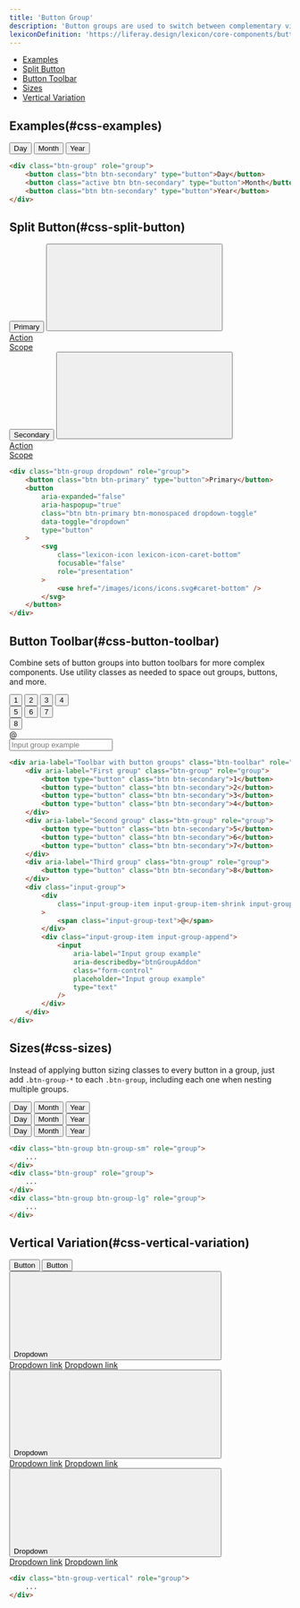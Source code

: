 ```yaml
---
title: 'Button Group'
description: 'Button groups are used to switch between complementary views for example, but they must never be used for complementary actions, "Change and Cancel" actions, or "Save and Cancel" actions. In those cases, single buttons are the correct solution.'
lexiconDefinition: 'https://liferay.design/lexicon/core-components/buttons/'
---
```


<div class="nav-toc-absolute">
<div class="nav-toc">

-   [Examples](#css-examples)
-   [Split Button](#css-split-button)
-   [Button Toolbar](#css-button-toolbar)
-   [Sizes](#css-sizes)
-   [Vertical Variation](#css-vertical-variation)

</div>
</div>

## Examples(#css-examples)

<div class="sheet-example">
	<div class="btn-group" role="group">
		<button class="btn btn-secondary" type="button">Day</button>
		<button class="active btn btn-secondary" type="button">Month</button>
		<button class="btn btn-secondary" type="button">Year</button>
	</div>
</div>

```html
<div class="btn-group" role="group">
	<button class="btn btn-secondary" type="button">Day</button>
	<button class="active btn btn-secondary" type="button">Month</button>
	<button class="btn btn-secondary" type="button">Year</button>
</div>
```

## Split Button(#css-split-button)

<div class="sheet-example">
	<div class="btn-group" role="group">
		<button class="btn btn-primary" type="button">Primary</button>
		<button aria-expanded="false" aria-haspopup="true" class="btn btn-primary btn-monospaced dropdown-toggle" data-toggle="dropdown" type="button">
			<svg class="lexicon-icon lexicon-icon-caret-bottom" focusable="false" role="presentation">
				<use href="/images/icons/icons.svg#caret-bottom" />
			</svg>
		</button>
		<div class="dropdown-menu dropdown-menu-right">
			<a class="dropdown-item" href="#1">Action</a>
			<div class="dropdown-divider"></div>
			<a class="dropdown-item" href="#1">Scope</a>
		</div>
	</div>
	<div class="btn-group" role="group">
		<button class="btn btn-secondary" type="button">Secondary</button>
		<button aria-expanded="false" aria-haspopup="true" class="btn btn-secondary btn-monospaced dropdown-toggle" data-toggle="dropdown" type="button">
			<svg class="lexicon-icon lexicon-icon-caret-bottom" focusable="false" role="presentation">
				<use href="/images/icons/icons.svg#caret-bottom" />
			</svg>
		</button>
		<div class="dropdown-menu dropdown-menu-right">
			<a class="dropdown-item" href="#1">Action</a>
			<div class="dropdown-divider"></div>
			<a class="dropdown-item" href="#1">Scope</a>
		</div>
	</div>
</div>

```html
<div class="btn-group dropdown" role="group">
	<button class="btn btn-primary" type="button">Primary</button>
	<button
		aria-expanded="false"
		aria-haspopup="true"
		class="btn btn-primary btn-monospaced dropdown-toggle"
		data-toggle="dropdown"
		type="button"
	>
		<svg
			class="lexicon-icon lexicon-icon-caret-bottom"
			focusable="false"
			role="presentation"
		>
			<use href="/images/icons/icons.svg#caret-bottom" />
		</svg>
	</button>
</div>
```

## Button Toolbar(#css-button-toolbar)

Combine sets of button groups into button toolbars for more complex components. Use utility classes as needed to space out groups, buttons, and more.

<div class="sheet-example">
	<div aria-label="Toolbar with button groups" class="btn-toolbar" role="toolbar">
		<div aria-label="First group" class="btn-group" role="group">
			<button type="button" class="btn btn-secondary">1</button>
			<button type="button" class="btn btn-secondary">2</button>
			<button type="button" class="btn btn-secondary">3</button>
			<button type="button" class="btn btn-secondary">4</button>
		</div>
		<div aria-label="Second group" class="btn-group" role="group">
			<button type="button" class="btn btn-secondary">5</button>
			<button type="button" class="btn btn-secondary">6</button>
			<button type="button" class="btn btn-secondary">7</button>
		</div>
		<div aria-label="Third group" class="btn-group" role="group">
			<button type="button" class="btn btn-secondary">8</button>
		</div>
		<div class="input-group">
			<div class="input-group-item input-group-item-shrink input-group-prepend">
				<span class="input-group-text">@</span>
			</div>
			<div class="input-group-item input-group-append">
				<input aria-label="Input group example" aria-describedby="btnGroupAddon" class="form-control" placeholder="Input group example" type="text"/>
			</div>
		</div>
	</div>
</div>

```html
<div aria-label="Toolbar with button groups" class="btn-toolbar" role="toolbar">
	<div aria-label="First group" class="btn-group" role="group">
		<button type="button" class="btn btn-secondary">1</button>
		<button type="button" class="btn btn-secondary">2</button>
		<button type="button" class="btn btn-secondary">3</button>
		<button type="button" class="btn btn-secondary">4</button>
	</div>
	<div aria-label="Second group" class="btn-group" role="group">
		<button type="button" class="btn btn-secondary">5</button>
		<button type="button" class="btn btn-secondary">6</button>
		<button type="button" class="btn btn-secondary">7</button>
	</div>
	<div aria-label="Third group" class="btn-group" role="group">
		<button type="button" class="btn btn-secondary">8</button>
	</div>
	<div class="input-group">
		<div
			class="input-group-item input-group-item-shrink input-group-prepend"
		>
			<span class="input-group-text">@</span>
		</div>
		<div class="input-group-item input-group-append">
			<input
				aria-label="Input group example"
				aria-describedby="btnGroupAddon"
				class="form-control"
				placeholder="Input group example"
				type="text"
			/>
		</div>
	</div>
</div>
```

## Sizes(#css-sizes)

Instead of applying button sizing classes to every button in a group, just add `.btn-group-*` to each `.btn-group`, including each one when nesting multiple groups.

<div class="sheet-example">
	<div class="btn-group btn-group-sm" role="group">
		<button class="btn btn-secondary" type="button">Day</button>
		<button class="active btn btn-secondary" type="button">Month</button>
		<button class="btn btn-secondary" type="button">Year</button>
	</div>
	<div class="btn-group" role="group">
		<button class="btn btn-secondary" type="button">Day</button>
		<button class="active btn btn-secondary" type="button">Month</button>
		<button class="btn btn-secondary" type="button">Year</button>
	</div>
	<div class="btn-group btn-group-lg" role="group">
		<button class="btn btn-secondary" type="button">Day</button>
		<button class="active btn btn-secondary" type="button">Month</button>
		<button class="btn btn-secondary" type="button">Year</button>
	</div>
</div>

```html
<div class="btn-group btn-group-sm" role="group">
	...
</div>
<div class="btn-group" role="group">
	...
</div>
<div class="btn-group btn-group-lg" role="group">
	...
</div>
```

## Vertical Variation(#css-vertical-variation)

<div class="sheet-example">
	<div class="btn-group-vertical" role="group">
		<button class="btn btn-secondary" type="button">Button</button>
		<button class="btn btn-secondary" type="button">Button</button>
		<div class="btn-group" role="group">
			<button aria-expanded="false" aria-haspopup="true" class="btn btn-secondary dropdown-toggle" data-toggle="dropdown" type="button">
				Dropdown
				<svg class="lexicon-icon lexicon-icon-caret-bottom" focusable="false" role="presentation">
					<use href="/images/icons/icons.svg#caret-bottom" />
				</svg>
			</button>
			<div class="dropdown-menu">
				<a class="dropdown-item" href="#1">Dropdown link</a>
				<a class="dropdown-item" href="#1">Dropdown link</a>
			</div>
		</div>
		<div class="btn-group" role="group">
			<button aria-expanded="false" aria-haspopup="true" class="btn btn-secondary dropdown-toggle" data-toggle="dropdown" type="button">
				Dropdown
				<svg class="lexicon-icon lexicon-icon-caret-bottom" focusable="false" role="presentation">
					<use href="/images/icons/icons.svg#caret-bottom" />
				</svg>
			</button>
			<div class="dropdown-menu">
				<a class="dropdown-item" href="#1">Dropdown link</a>
				<a class="dropdown-item" href="#1">Dropdown link</a>
			</div>
		</div>
		<div class="btn-group" role="group">
			<button aria-expanded="false" aria-haspopup="true" class="btn btn-secondary dropdown-toggle" data-toggle="dropdown" type="button">
				Dropdown
				<svg class="lexicon-icon lexicon-icon-caret-bottom" focusable="false" role="presentation">
					<use href="/images/icons/icons.svg#caret-bottom" />
				</svg>
			</button>
			<div class="dropdown-menu">
				<a class="dropdown-item" href="#1">Dropdown link</a>
				<a class="dropdown-item" href="#1">Dropdown link</a>
			</div>
		</div>
	</div>
</div>

```html
<div class="btn-group-vertical" role="group">
	...
</div>
```
